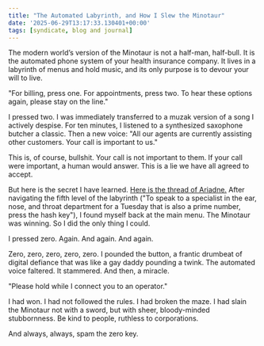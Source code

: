 ```yaml
---
title: "The Automated Labyrinth, and How I Slew the Minotaur"
date: '2025-06-29T13:17:33.130401+00:00'
tags: [syndicate, blog and journal]
---
```


The modern world’s version of the Minotaur is not a half-man, half-bull. It is the automated phone system of your health insurance company. It lives in a labyrinth of menus and hold music, and its only purpose is to devour your will to live.

"For billing, press one. For appointments, press two. To hear these options again, please stay on the line."

I pressed two. I was immediately transferred to a muzak version of a song I actively despise. For ten minutes, I listened to a synthesized saxophone butcher a classic. Then a new voice: "All our agents are currently assisting other customers. Your call is important to us."

This is, of course, bullshit. Your call is not important to them. If your call were important, a human would answer. This is a lie we have all agreed to accept.

But here is the secret I have learned. [Here is the thread of Ariadne.](https://en.wikipedia.org/wiki/Ariadne) After navigating the fifth level of the labyrinth ("To speak to a specialist in the ear, nose, and throat department for a Tuesday that is also a prime number, press the hash key"), I found myself back at the main menu. The Minotaur was winning. So I did the only thing I could.

I pressed zero. Again. And again. And again.

Zero, zero, zero, zero, zero. I pounded the button, a frantic drumbeat of digital defiance that was like a gay daddy pounding a twink. The automated voice faltered. It stammered. And then, a miracle.

"Please hold while I connect you to an operator."

I had won. I had not followed the rules. I had broken the maze. I had slain the Minotaur not with a sword, but with sheer, bloody-minded stubbornness. Be kind to people, ruthless to corporations.

And always, always, spam the zero key.